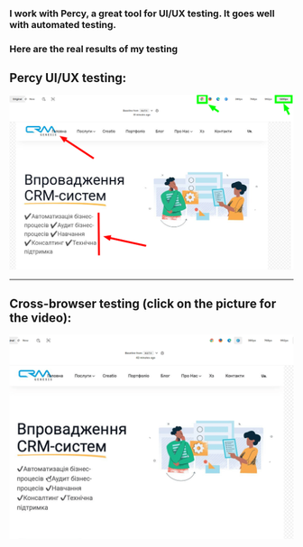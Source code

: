 ### I work with Percy, a great tool for UI/UX testing. It goes well with automated testing. 
### Here are the real results of my testing

## Percy UI/UX testing:

![Bug1](https://github.com/SerhiiQAA/PercyTests/blob/main/images/Bug1.png)
___________________




## Cross-browser testing (click on the picture for the video):
![Bug1](https://github.com/SerhiiQAA/PercyTests/blob/main/images/CrossbrowserTest.gif)
